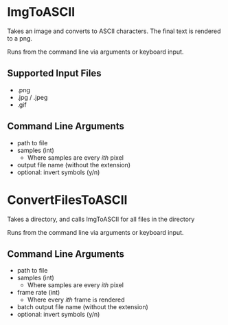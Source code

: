 # ImgToASCII

Takes an image and converts to ASCII characters. The final text is rendered to a png.

Runs from the command line via arguments or keyboard input.

## Supported Input Files
- .png
- .jpg / .jpeg
- .gif

## Command Line Arguments
- path to file
- samples (int)
  - Where samples are every _ith_ pixel
- output file name (without the extension)
- optional: invert symbols (y/n)


# ConvertFilesToASCII

Takes a directory, and calls ImgToASCII for all files in the directory

Runs from the command line via arguments or keyboard input.

## Command Line Arguments
- path to file
- samples (int)
  - Where samples are every _ith_ pixel
- frame rate (int)
  - Where every _ith_ frame is rendered
- batch output file name (without the extension)
- optional: invert symbols (y/n)
